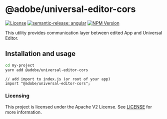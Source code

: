 # @adobe/universal-editor-cors

[![License](https://img.shields.io/badge/license-Apache%202-blue)](https://github.com/adobe/universal-editor-cors/blob/main/LICENSE)
[![semantic-release: angular](https://img.shields.io/badge/semantic--release-angular-e10079?logo=semantic-release)](https://github.com/semantic-release/semantic-release)
[![NPM Version](https://img.shields.io/npm/v/@adobe/universal-editor-cors.svg)](https://www.npmjs.com/package/@adobe/universal-editor-cors)

This utility provides communication layer between edited App and Universal Editor.

## Installation and usage

```sh
cd my-project
yarn add @adobe/universal-editor-cors
```

```
// add import to index.js (or root of your app)
import "@adobe/universal-editor-cors";
```

### Licensing

This project is licensed under the Apache V2 License. See [LICENSE](LICENSE) for more information.
